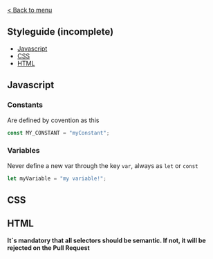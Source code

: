 [< Back to menu](../../README.md)

## Styleguide (incomplete)

* [Javascript](#javascript)
* [CSS](#css)
* [HTML](#html)

## Javascript

### Constants
Are defined by covention as this

```javascript
const MY_CONSTANT = "myConstant";
```

### Variables
Never define a new var through the key `var`, always as `let` or `const`

```javascript
let myVariable = "my variable!";
```

## CSS

## HTML
**It´s mandatory that all selectors should be semantic. If not, it will be rejected on the Pull Request**


